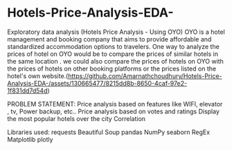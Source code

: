# Hotels-Price-Analysis-EDA-
Exploratory data analysis (Hotels Price Analysis - Using OYO)
OYO is a hotel management and booking company that aims to provide affordable and standardized accommodation options to travelers. One way to analyze the prices of hotel on OYO would be to compare the prices of similar hotels in the same location . we could also compare the prices of hotels on OYO with the prices of hotels on other booking platforms or the prices listed on the hotel's own website.(https://github.com/Amarnathchoudhury/Hotels-Price-Analysis-EDA-/assets/130665477/8215dd8b-8650-4caf-97e2-1f831dd7d54d)

PROBLEM STATEMENT:
Price analysis based on features like WIFI, elevator , tv, Power backup, etc..
Price analysis based on votes and ratings
Display the most popular hotels over the city
Correlation


Libraries  used:
requests
Beautiful Soup 
pandas 
NumPy 
seaborn 
RegEx
Matplotlib
plotly

